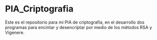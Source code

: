 # PIA_Criptografia
Este es el repositorio para mi PIA de criptografía, en el desarrollo dos programas para encintar y desencriptar por medio de los métodos RSA y Vigenere.
